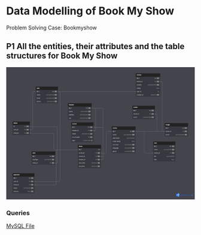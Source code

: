 # Data Modelling of Book My Show
Problem Solving Case: Bookmyshow

## P1  All the entities, their attributes and the table structures for Book My Show
<img src="./BookMyShow.png" width="730">

### Queries 
[MySQL File](./book_my_show.sql)